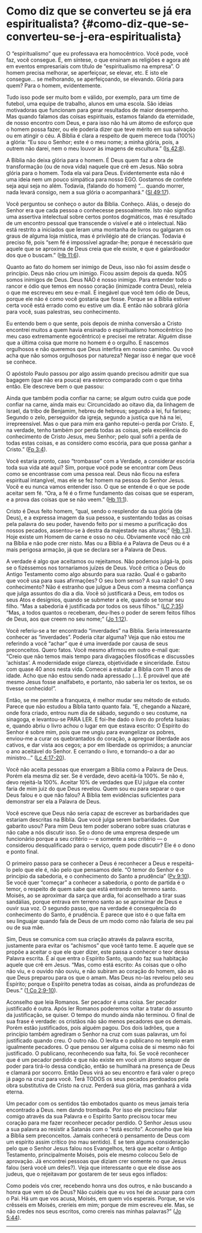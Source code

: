 # Como diz que se converteu se já era espiritualista? {#como-diz-que-se-converteu-se-j-era-espiritualista}

O “espiritualismo” que eu professava era homocêntrico. Você pode, você faz, você consegue. É, em síntese, o que ensinam as religiões e agora até em eventos empresariais com título de “espiritualismo na empresa”. O homem precisa melhorar, se aperfeiçoar, se elevar, etc. E isto ele consegue... se melhorando, se aperfeiçoando, se elevando. Glória para quem? Para o homem, evidentemente.

Tudo isso pode ser muito bom e válido, por exemplo, para um time de futebol, uma equipe de trabalho, alunos em uma escola. São ideias motivadoras que funcionam para gerar resultados de maior desempenho. Mas quando falamos das coisas espirituais, estamos falando da eternidade, de nosso encontro com Deus, e para isso não há um átomo de esforço que o homem possa fazer, ou ele poderia dizer que teve mérito em sua salvação ou em atingir o céu. A Bíblia é clara a respeito de quem merece toda (100%) a glória: “Eu sou o Senhor; este é o meu nome; a minha glória, pois, a outrem não darei, nem o meu louvor às imagens de escultura.” ([Is 42:8](http://bibliaonline.com.br/acf/is/42/8)).

A Bíblia não deixa glória para o homem. É Deus quem faz a obra de transformação (ou de nova vida) naquele que crê em Jesus. Não sobra glória para o homem. Toda ela vai para Deus. Evidentemente esta não é uma ideia nem um pouco simpática para nosso EGO. Gostamos de confete seja aqui seja no além. Todavia, (falando do homem) “... quando morrer, nada levará consigo, nem a sua glória o acompanhará.” ([Sl 49:17](http://bibliaonline.com.br/acf/sl/49/17)).

Você perguntou se conheço o autor da Bíblia. Conheço. Aliás, o desejo do Senhor era que cada pessoa o conhecesse pessoalmente. Isto não significa uma assertiva intelectual sobre certos pontos dogmáticos, mas é resultado de um encontro pessoal que transcende o visível e até o intelectual. Não está restrito a iniciados que leram uma montanha de livros ou galgaram os graus de alguma loja mística, mas é privilégio até de crianças. Todavia é preciso fé, pois “sem fé é impossível agradar-lhe; porque é necessário que aquele que se aproxima de Deus creia que ele existe, e que é galardoador dos que o buscam.” ([Hb 11:6](http://bibliaonline.com.br/acf/hb/11/6)).

Quanto ao fato do homem ser inimigo de Deus, isso não foi assim desde o princípio. Deus não criou um inimigo. Ficou assim depois da queda. NÓS somos inimigos de Deus. Deus NÃO é nosso inimigo. Para entender todo o rancor e ódio que temos em nosso coração (inimizade contra Deus), releia o que me escreveu em seu e-mail. É inegável que você tem ódio de Deus, porque ele não é como você gostaria que fosse. Porque se a Bíblia estiver certa você está errado como eu estive um dia. E então não sobrará glória para você, suas palestras, seu conhecimento.

Eu entendo bem o que sente, pois depois de minha conversão a Cristo encontrei muitos a quem havia ensinado o espiritualismo homocêntrico (no meu caso extremamente egocêntrico) e precisei me retratar. Alguém disse que a última coisa que morre no homem é o orgulho. E nascemos orgulhosos e não queremos que Deus interfira em nosso caminho. Ou você acha que não somos orgulhosos por natureza? Negar isso é negar que você se conhece.

O apóstolo Paulo passou por algo assim quando precisou admitir que sua bagagem (que não era pouca) era esterco comparado com o que tinha então. Ele descreve bem o que passou:

Ainda que também podia confiar na carne; se algum outro cuida que pode confiar na carne, ainda mais eu: Circuncidado ao oitavo dia, da linhagem de Israel, da tribo de Benjamim, hebreu de hebreus; segundo a lei, fui fariseu; Segundo o zelo, perseguidor da igreja, segundo a justiça que há na lei, irrepreensível. Mas o que para mim era ganho reputei-o perda por Cristo. E, na verdade, tenho também por perda todas as coisas, pela excelência do conhecimento de Cristo Jesus, meu Senhor; pelo qual sofri a perda de todas estas coisas, e as considero como escória, para que possa ganhar a Cristo.” ([Fp 3:4](http://bibliaonline.com.br/acf/fp/3/4)).

Você estaria pronto, caso “trombasse” com a Verdade, a considerar escória toda sua vida até aqui? Sim, porque você pode se encontrar com Deus como se encontrasse com uma pessoa real. Deus não ficou na esfera espiritual intangível, mas ele se fez homem na pessoa do Senhor Jesus. Você e eu nunca vamos entender isso. O que se entende é o que se pode aceitar sem fé. “Ora, a fé é o firme fundamento das coisas que se esperam, e a prova das coisas que se não veem.” ([Hb 11:1](http://bibliaonline.com.br/acf/hb/11/1)).

Cristo é Deus feito homem, “qual, sendo o resplendor da sua glória (de Deus), e a expressa imagem da sua pessoa, e sustentando todas as coisas pela palavra do seu poder, havendo feito por si mesmo a purificação dos nossos pecados, assentou-se à destra da majestade nas alturas;” ([Hb 1:3](http://bibliaonline.com.br/acf/hb/1/3)). Hoje existe um Homem de carne e osso no céu. Obviamente você não crê na Bíblia e não pode crer nisto. Mas ou a Bíblia é a Palavra de Deus ou é a mais perigosa armação, já que se declara ser a Palavra de Deus.

A verdade é algo que aceitamos ou rejeitamos. Não podemos julgá-la, pois se o fizéssemos nos tornaríamos juízes de Deus. Você critica o Deus do Antigo Testamento como algo absurdo para sua razão. Qual é o gabarito que você usa para suas afirmações? O seu bom senso? A sua razão? O seu conhecimento? Não é estranho que julgue a Deus com a mesma confiança que julga assuntos do dia a dia. Você só justificará a Deus, em todos os seus Atos e desígnios, quando se submeter a ele, quando se tornar seu filho. “Mas a sabedoria é justificada por todos os seus filhos.” ([LC 7:35](http://bibliaonline.com.br/acf/lc/7/35)) “Mas, a todos quantos o receberam, deu-lhes o poder de serem feitos filhos de Deus, aos que creem no seu nome;” ([Jo 1:12](http://bibliaonline.com.br/acf/jo/1/12)).

Você referiu-se a ter encontrado “inverdades” na Bíblia. Seria interessante conhecer as “inverdades”. Poderia citar alguma? Veja que não estou me referindo a você “achar” que é uma inverdade por causa de seus preconceitos. Quero fatos. Você mesmo afirmou em outro e-mail que: “Creio que não temos mais tempo para divagações filosóficas e discussões ‘achistas’. A modernidade exige clareza, objetividade e sinceridade. Estou com quase 40 anos nesta vida. Comecei a estudar a Bíblia com 11 anos de idade. Acho que não estou sendo nada apressado (...). É provável que até mesmo Jesus fosse analfabeto, e portanto, não saberia ler os textos, se os tivesse conhecido!”.

Então, se me permite a franqueza, é melhor mudar seu método de estudo. Parece que não estudou a Bíblia tanto quanto fala. “E, chegando a Nazaré, onde fora criado, entrou num dia de sábado, segundo o seu costume, na sinagoga, e levantou-se PARA LER. E foi-lhe dado o livro do profeta Isaías: e, quando abriu o livro achou o lugar em que estava escrito: O Espírito do Senhor é sobre mim, pois que me ungiu para evangelizar os pobres, enviou-me a curar os quebrantados do coração, a apregoar liberdade aos cativos, e dar vista aos cegos; a por em liberdade os oprimidos; a anunciar o ano aceitável do Senhor. E cerrando o livro, e tornando-o a dar ao ministro...” ([Lc 4:17-20](http://bibliaonline.com.br/acf/lc/4/17-20)).

Você não aceita pessoas que enxergam a Bíblia como a Palavra de Deus. Porém ela mesma diz ser. Se é verdade, devo aceitá-la 100%. Se não é, devo rejeitá-la 100%. Aceitar 10% de verdades que EU julgue ela conter faria de mim juiz do que Deus revelou. Quem sou eu para separar o que Deus falou e o que não falou? A Bíblia tem evidências suficientes para demonstrar ser ela a Palavra de Deus.

Você escreve que Deus não seria capaz de escrever as barbaridades que estariam descritas na Bíblia. Que você julga serem barbaridades. Que gabarito usou? Para mim Deus tem poder soberano sobre suas criaturas e não cabe a nós discutir isso. Se o dono de uma empresa despede um funcionário porque a seu critério — e somente a seu critério — o considerou desqualificado para o serviço, quem pode discutir? Ele é o dono e ponto final.

O primeiro passo para se conhecer a Deus é reconhecer a Deus e respeitá-lo pelo que ele é, não pelo que pensamos dele. “O temor do Senhor é o princípio da sabedoria, e o conhecimento do Santo a prudência” ([Pv 9:10](http://bibliaonline.com.br/acf/pv/9/10)). Se você quer “começar” a conhecer a sabedoria, o ponto de partida é o temor, o respeito de quem sabe que está entrando em terreno santo. Moisés, ao se aproximar da sarça que ardia, foi aconselhado a tirar suas sandálias, porque entrava em terreno santo ao se aproximar de Deus e ouvir sua voz. O segundo passo, que na verdade é consequência do conhecimento do Santo, é prudência. E parece que isto é o que falta em seu linguajar quando fala de Deus de um modo como não falaria de seu pai ou de sua mãe.

Sim, Deus se comunica com sua criação através da palavra escrita, justamente para evitar os “achismos” que você tanto teme. E aquele que se propõe a aceitar o que ele quer dizer, este passa a conhecer o teor dessa Palavra escrita. É aí que entra o Espírito Santo, quando faz sua habitação aquele que crê em Jesus. “Mas, como está escrito: As coisas que o olho não viu, e o ouvido não ouviu, e não subiram ao coração do homem, são as que Deus preparou para os que o amam. Mas Deus no-las revelou pelo seu Espírito; porque o Espírito penetra todas as coisas, ainda as profundezas de Deus.” ([1 Co 2:9-10](http://bibliaonline.com.br/acf/1co/2/9-10)).

Aconselho que leia Romanos. Ser pecador é uma coisa. Ser pecador justificado é outra. Após ler Romanos poderemos voltar a tratar do assunto da justificação, se quiser. O tempo do mundo ainda não terminou. O final de sua frase é verdade: os cristãos não são menos pecadores que os demais. Porém estão justificados, pois alguém pagou. Dos dois ladrões, que a princípio também agrediram o Senhor na cruz com suas palavras, um foi justificado quando creu. O outro não. O levita e o publicano no templo eram igualmente pecadores. O que pensou ser alguma coisa de si mesmo não foi justificado. O publicano, reconhecendo sua falta, foi. Se você reconhecer que é um pecador perdido e que não existe em você um átomo sequer de poder para tirá-lo dessa condição, então se humilhará na presença de Deus e clamará por socorro. Então Deus virá ao seu encontro e fará valer o preço já pago na cruz para você. Terá TODOS os seus pecados perdoados pela obra substitutiva de Cristo na cruz. Perderá sua glória, mas ganhará a vida eterna.

Um pecador com os sentidos tão embotados quanto os meus jamais teria encontrado a Deus. nem dando trombada. Por isso ele precisou falar comigo através da sua Palavra e o Espírito Santo precisou tocar meu coração para me fazer reconhecer pecador perdido. O Senhor Jesus usou a sua palavra ao resistir a Satanás com o “está escrito”. Aconselho que leia a Bíblia sem preconceitos. Jamais conhecerá o pensamento de Deus com um espírito assim crítico (no mau sentido). E se tem alguma consideração pelo que o Senhor Jesus falou nos Evangelhos, terá que aceitar o Antigo Testamento, principalmente Moisés, pois ele mesmo colocou Selo de aprovação. Já encontrei pessoas que diziam crer somente no que Jesus falou (será você um deles?). Veja que interessante o que ele disse aos judeus, que o rejeitavam por gostarem de ter seus egos inflados:

Como podeis vós crer, recebendo honra uns dos outros, e não buscando a honra que vem só de Deus? Não cuideis que eu vos hei de acusar para com o Pai. Há um que vos acusa, Moisés, em quem vós esperais. Porque, se vós crêsseis em Moisés, creríeis em mim; porque de mim escreveu ele. Mas, se não credes nos seus escritos, como crereis nas minhas palavras?” ([Jo 5:44](http://bibliaonline.com.br/acf/jo/5/44)).

*****